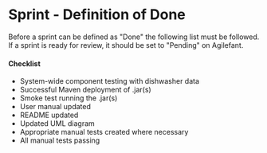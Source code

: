 # Sprint - Definition of Done
Before a sprint can be defined as "Done" the following list must be followed. 
If a sprint is ready for review, it should be set to "Pending" on Agilefant.

#### Checklist

- System-wide component testing with dishwasher data
- Successful Maven deployment of .jar(s)
- Smoke test running the .jar(s)
- User manual updated
- README updated
- Updated UML diagram
- Appropriate manual tests created where necessary
- All manual tests passing
